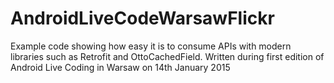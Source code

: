 # AndroidLiveCodeWarsawFlickr
Example code showing how easy it is to consume APIs with modern libraries such as Retrofit and OttoCachedField. Written during first edition of Android Live Coding in Warsaw on 14th January 2015
